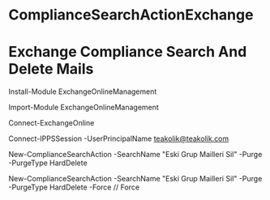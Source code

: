 # ComplianceSearchActionExchange
# Exchange Compliance Search And Delete Mails

Install-Module ExchangeOnlineManagement

Import-Module ExchangeOnlineManagement

Connect-ExchangeOnline

Connect-IPPSSession -UserPrincipalName teakolik@teakolik.com

New-ComplianceSearchAction -SearchName "Eski Grup Mailleri Sil" -Purge -PurgeType HardDelete

New-ComplianceSearchAction -SearchName "Eski Grup Mailleri Sil" -Purge -PurgeType HardDelete -Force  // Force



